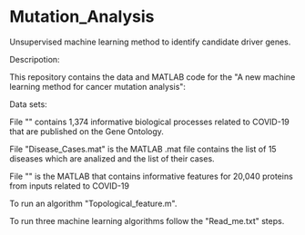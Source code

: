 # Mutation_Analysis

Unsupervised machine learning method to identify candidate driver genes.

Descripotion:

This repository contains the data and MATLAB code for the "A new machine learning method for cancer mutation analysis":

Data sets:

File "" contains 1,374 informative biological processes related to COVID-19 that are published on the Gene Ontology.

File "Disease_Cases.mat" is the MATLAB .mat file contains the list of 15 diseases which are analized and the list of their cases.

File "" is the MATLAB that contains informative features for 20,040 proteins from inputs related to COVID-19

To run an algorithm "Topological_feature.m".

To run three machine learning algorithms follow the "Read_me.txt" steps.
